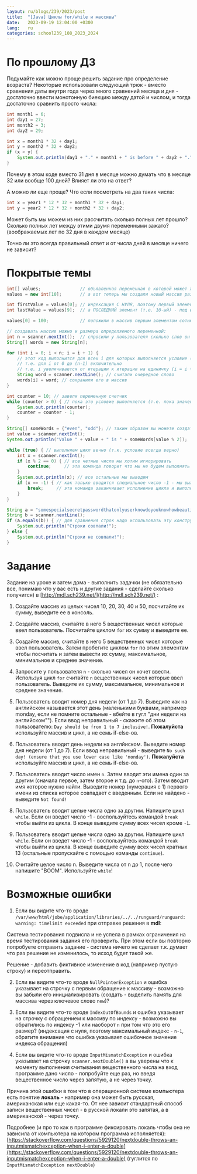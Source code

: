 ```yaml
---
layout: ru/blogs/239/2023/post
title:  "[Java] Циклы for/while и массивы"
date:   2023-09-19 12:04:00 +0300
lang:   ru
categories: school239_108_2023_2024
---
```


[//]: # (1 урок - впритык успел:)
[//]: # (как объявить массив)
[//]: # (как создать массив размера 10)
[//]: # (как записать в первую/последнюю ячейку)
[//]: # (а что будет если ошибиться?)
[//]: # (как спросить у пользователя число слов и затем считать их все)
[//]: # (for)
[//]: # (while - таймер написать)
[//]: # (как по введенному числу вывести even/odd без if-ов?)
[//]: # (инициализация массива inplace - для определения четности)
[//]: # (while - continue - break &#40;четные игнорим, остальные выводим, ввели -1 - выходим&#41;)
[//]: # (сравнение строк через equals)

**По прошлому ДЗ**
====

Подумайте как можно проще решить задание про определение возраста? Некоторые использовали следующий трюк - вместо сравнения даты
внутри года через много сравнений месяца и дня - достаточно ввести монотонную биекцию между датой и числом, и тогда достаточно
сравнить просто числа:

```java
int month1 = 6;
int day1 = 27;
int month2 = 3;
int day2 = 29;

int x = month1 * 32 + day1;
int y = month2 * 32 + day2;
if (x < y) {
    System.out.println(day1 + "." + month1 + " is before " + day2 + "." + month2);
}
```

Почему в этом коде вместо 31 дня в месяце можно думать что в месяце 32 или вообще 100 дней? Влияет ли это на ответ?

А можно ли еще проще? Что если посмотреть на два таких числа:

```java
int x = year1 * 12 * 32 + month1 * 32 + day1;
int y = year2 * 12 * 32 + month2 * 32 + day2;
```

Может быть мы можем из них рассчитать сколько полных лет прошло? Сколько полных лет между этими двумя переменными зажато? (воображаемых лет по 32 дня в каждом месяце)

Точно ли это всегда правильный ответ и от числа дней в месяце ничего не зависит?

**Покрытые темы**
====

```java
int[] values;               // объявленная переменная в которой может храниться массив (пока что его нет т.к. мы его не создали)
values = new int[10];       // а вот теперь мы создали новый массив размера 10 и положили его в эту переменную

int firstValue = values[0]; // индексация С НУЛЯ, поэтому первый элемент под индексом 0
int lastValue = values[9];  // а ПОСЛЕДНИЙ элемент (т.е. 10-ый) - под индексом 9

values[0] = 100;            // положили в массив первым элементом сотню

// создавать массив можно и размера определяемого переменной:
int n = scanner.nextInt();  // спросили у пользователя сколько слов он планирует ввести
String[] words = new String[n];

for (int i = 0; i < n; i = i + 1) {
    // этот код выполнится для всех i для которых выполняется условие (i < n) начиная с (i = 0)
    // т.е. для i от 0 до (n-1) включительно
    // т.е. i увеличивается от итерации к итерации на единичку (i = i + 1)
    String word = scanner.nextLine(); // считали очередное слово
    words[i] = word; // сохранили его в массив
}

int counter = 10; // завели переменную счетчик
while (counter > 0) { // пока это условие выполняется (т.е. пока значение переменной больше нуля) - будет выполняться код:
    System.out.println(counter);
    counter = counter - 1;
}

String[] someWords = {"even", "odd"}; // таким образом вы можете создать массив из заранее указанных элементов
int value = scanner.nextInt();
System.out.println("Value " + value + " is " + someWords[value % 2]);

while (true) { // выполняем цикл вечно (т.к. условие всегда верно)
    int x = scanner.nextInt();
    if (x % 2 == 0) { // все четные числа мы хотим игнорировать
        continue;     // эта команда говорит что мы не будем выполнять оставшийся код этой итерации цикла - а сразу перейдем к следующей (т.е. пойдем считывать следующее число)
    }
    System.out.println(x); // все остальные мы выводим
    if (x == -1) { // как только вводится специальное число -1 - мы выходим из цикла
        break;     // эта команда заканчивает исполнение цикла и выполняется код сразу после фигурных скобок цикла
    }
}

String a = "somespecialsecretpasswordthatonlyuserknowdoyouknowhowbeautifulareunicorns?";
String b = scanner.nextLine();
if (a.equals(b)) { // для сравнения строк надо использовать эту конструкцию, а не оператор ==
    System.out.println("Строки совпали!");
} else {
    System.out.println("Строки не совпали!");
}
```


**Задание**
====

Задание на уроке и затем дома - выполнить задачки (не обязательно все, понимаю что у вас есть и другие задания - сделайте сколько получится) в [http://mdl.sch239.net/](http://mdl.sch239.net/) :

1) Создайте массив из целых чисел 10, 20, 30, 40 и 50, посчитайте их сумму, выведите ее в консоль.

2) Создайте массив, считайте в него 5 вещественных чисел которые ввел пользователь. Посчитайте циклом ```for``` их сумму и выведите ее.

3) Создайте массив, считайте в него 5 вещественных чисел которые ввел пользователь. Затем пробегите циклом ```for``` по этим элементам чтобы посчитать и затем вывести их сумму, максимальное, минимальное и среднее значение.

4) Запросите у пользователя ```n``` - сколько чисел он хочет ввести. Используя цикл ```for``` считайте ```n``` вещественных чисел которые ввел пользователь. Выведите их сумму, максимальное, минимальное и среднее значение.

5) Пользователь вводит номер дня недели (от 1 до 7). Выведите как на английском называется этот день (маленькими буквами, например monday, если не помните остальные - вбейте в гугл "дни недели на английском""). Если ввод неправильный - скажите об этом пользователю: ```Day should be from 1 to 7 inclusive!```. **Пожалуйста** используйте массив и цикл, а не семь if-else-ов.

6) Пользователь вводит день недели на англйиском. Выведите номер дня недели (от 1 до 7). Если ввод неправильный - выведите ```No such day! (ensure that you use lower case like 'monday')```. **Пожалуйста** используйте массив и цикл, а не семь if-else-ов.

7) Пользователь вводит число имен ```n```. Затем вводит эти имена один за другим (сначала первое, затем второе и т.д. до ```n```-ого). Затем вводит имя которое нужно найти. Выведите номер (нумерация с 1) первого имени из списка которое совпадает с введенным. Если не найдено - выведите ```Not found!```

8) Пользователь вводит целые числа одно за другим. Напишите цикл ```while```. Если он введет число -1 - воспользуйтесь командой ```break``` чтобы выйти из цикла. В конце выведите сумму всех чисел кроме ```-1```.

9) Пользователь вводит целые числа одно за другим. Напишите цикл ```while```. Если он введет число -1 - воспользуйтесь командой ```break``` чтобы выйти из цикла. В конце выведите сумму всех чисел кратных 13 (остальные пропускайте с помощью команды ```continue```).

10) Считайте целое число n. Выведите числа от n до 1, после чего напишите "BOOM". Используйте ```while```!



**Возможные ошибки**
====

1) Если вы видите что-то вроде ```/var/www/html/jobe/application/libraries/../../runguard/runguard: warning: timelimit exceeded``` при отправке решения в **mdl**:

Система тестирования подвисла и не успела в рамках ограничения на время тестирования задания его проверить. При этом если вы повторно попробуете отправить задание - система ничего не сделает т.к. думает что раз решение не изменилось, то исход будет такой же.

Решение - добавить фиктивное изменение в код (например пустую строку) и переотправить.

2) Если вы видите что-то вроде ```NullPointerException``` и ошибка указывает на строчку с первым обращение к массиву - возможно вы забыли его инициализировать (создать - выделить память для массива через ключевое слово ```new```)?

3) Если вы видите что-то вроде ```IndexOutOfBounds``` и ошибка указывает на строчку с обращением к массиву по индексу - возможно вы обратились по индексу -1 или наоборот ```n``` при том что это его размер? (индексация с нуля, поэтому максимальный индекс - ```n-1```, обратите внимание что ошибка указывает ошибочное значение индекса обращения)

4) Если вы видите что-то вроде ```InputMismatchException``` и ошибка указывает на строчку ```scanner.nextDouble()``` а вы уверены что к моменту выполнения считывания вещественного числа на вход программе дано число - попробуйте еще раз, но введя вещественное число через запятую, а не через точку.

Причина этой ошибки в том что в операционной системе компьютера есть понятие **локаль** - например она может быть русская, американская или еще какая-то. От нее зависит стандартный способ записи вещественных чисел - в русской локали это запятая, а в американской - через точку.

Подробнее (и про то как в программе фиксировать локаль чтобы она не зависила от компьютера на котором программа исполняется): [https://stackoverflow.com/questions/5929120/nextdouble-throws-an-inputmismatchexception-when-i-enter-a-double](https://stackoverflow.com/questions/5929120/nextdouble-throws-an-inputmismatchexception-when-i-enter-a-double) (гуглится по ```InputMismatchException nextDouble```)
